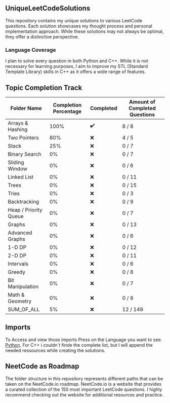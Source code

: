 ## UniqueLeetCodeSolutions

This repository contains my unique solutions to various LeetCode questions. Each solution showcases my thought process and personal implementation approach. While these solutions may not always be optimal, they offer a distinctive perspective.

### Language Coverage

I plan to solve every question in both Python and C++. While it is not necessary for learning purposes, I aim to improve my STL (Standard Template Library) skills in C++ as it offers a wide range of features.

## Topic Completion Track

| Folder Name               | Completion Percentage | Completed           | Amount of Completed Questions |
|---------------------------|-----------------------|---------------------| ----------------------------- |
| Arrays & Hashing          | 100%                  | :heavy_check_mark:  |             8 / 8             |
| Two Pointers              | 80%                   | :x:                 |             4 / 5             |
| Stack                     | 25%                   | :x:                 |             0 / 7             |
| Binary Search             |  0%                   | :x:                 |             0 / 7             |
| Sliding Window            |  0%                   | :x:                 |             0 / 6             |
| Linked List               |  0%                   | :x:                 |             0 / 11            |
| Trees                     |  0%                   | :x:                 |             0 / 15            |
| Tries                     |  0%                   | :x:                 |             0 / 3             |
| Backtracking              |  0%                   | :x:                 |             0 / 9             |
| Heap / Priority Queue     |  0%                   | :x:                 |             0 / 7             |
| Graphs                    |  0%                   | :x:                 |             0 / 13            |
| Advanced Graphs           |  0%                   | :x:                 |             0 / 6             |
| 1-D DP                    |  0%                   | :x:                 |             0 / 12            |
| 2-D DP                    |  0%                   | :x:                 |             0 / 11            |
| Intervals                 |  0%                   | :x:                 |             0 / 6             |
| Greedy                    |  0%                   | :x:                 |             0 / 8             |
| Bit Manipulation          |  0%                   | :x:                 |             0 / 7             |
| Math & Geometry           |  0%                   | :x:                 |             0 / 8             |
| SUM_OF_ALL                |  5%                   | :x:                 |             12 / 149          |

## Imports

To Access and view those imports Press on the Language you want to see. [Python](https://leetcode.com/discuss/general-discussion/1268235/imported-python-modules-in-the-solution-template). 
For C++ i couldn´t finde the complete list, but I will append the needed ressources while creating the solutions.

## NeetCode as Roadmap

The folder structure in this repository represents different paths that can be taken on the NeetCode.io roadmap. NeetCode.io is a website that provides a curated collection of the 150 most important LeetCode questions. I highly recommend checking out the website for additional resources and practice.
